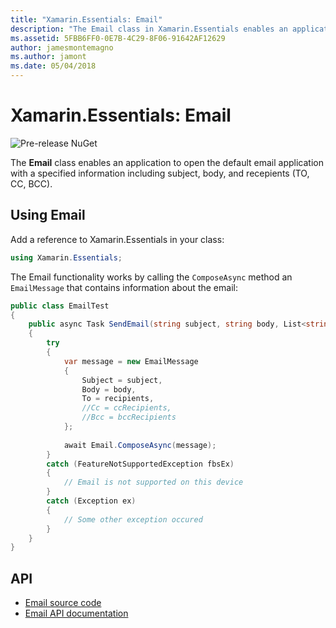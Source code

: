 ```yaml
---
title: "Xamarin.Essentials: Email"
description: "The Email class in Xamarin.Essentials enables an application to open the default email application with a specified information including subject, body, and recipients (TO, CC, BCC)."
ms.assetid: 5FBB6FF0-0E7B-4C29-8F06-91642AF12629
author: jamesmontemagno
ms.author: jamont
ms.date: 05/04/2018
---
```


# Xamarin.Essentials: Email

![Pre-release NuGet](~/media/shared/pre-release.png)

The **Email** class enables an application to open the default email application with a specified information including subject, body, and recepients (TO, CC, BCC).

## Using Email

Add a reference to Xamarin.Essentials in your class:

```csharp
using Xamarin.Essentials;
```

The Email functionality works by calling the `ComposeAsync` method an `EmailMessage` that contains information about the email:

```csharp
public class EmailTest
{
    public async Task SendEmail(string subject, string body, List<string> recipients)
    {
        try
        {
            var message = new EmailMessage
            {
                Subject = subject,
                Body = body,
                To = recipients,
                //Cc = ccRecipients,
                //Bcc = bccRecipients
            };
            
            await Email.ComposeAsync(message);
        }
        catch (FeatureNotSupportedException fbsEx)
        {
            // Email is not supported on this device
        }
        catch (Exception ex)
        {
            // Some other exception occured
        }
    }
}
```

## API

- [Email source code](https://github.com/xamarin/Essentials/tree/master/Xamarin.Essentials/Email)
- [Email API documentation](xref:Xamarin.Essentials.Email)
